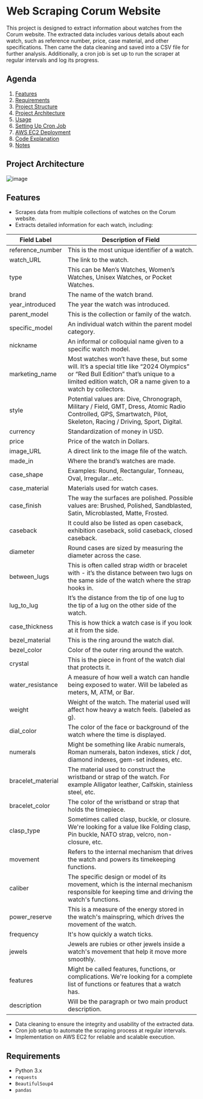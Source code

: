 # Web Scraping Corum Website

This project is designed to extract information about watches from the Corum website. The extracted data includes various details about each watch, such as reference number, price, case material, and other specifications. Then came the data cleaning and saved into a CSV file for further analysis. Additionally, a cron job is set up to run the scraper at regular intervals and log its progress.

## Agenda

1. [Features](#features)
2. [Requirements](#requirements)
3. [Project Structure](#project-structure)
4. [Project Architecture](#project-architecture)
5. [Usage](#usage)
6. [Setting Up Cron Job](#setting-up-cron-job)
7. [AWS EC2 Deployment](#aws-ec2-deployment)
8. [Code Explanation](#code-explanation)
9. [Notes](#notes)


## Project Architecture

![image](https://github.com/Rahaf-Alweldi/RCP-Corum/assets/163084070/5332dafd-542c-47e3-8a3f-e0713bda7f6c)







## Features

- Scrapes data from multiple collections of watches on the Corum website.
- Extracts detailed information for each watch, including:

| Field Label | Description of Field |
|----------|----------|
| reference_number | This is the most unique identifier of a watch. |
| watch_URL | The link to the watch. |
| type | This can be Men’s Watches, Women’s Watches, Unisex Watches, or Pocket Watches. |
| brand | The name of the watch brand. |
| year_introduced | The year the watch was introduced. |
| parent_model | This is the collection or family of the watch. |
| specific_model | An individual watch within the parent model category. |
| nickname | An informal or colloquial name given to a specific watch model. |
| marketing_name | Most watches won’t have these, but some will. It’s a special title like “2024 Olympics” or “Red Bull Edition” that’s unique to a limited edition watch, OR a name given to a watch by collectors. |
| style | Potential values are: Dive, Chronograph, Military / Field, GMT, Dress, Atomic Radio Controlled, GPS, Smartwatch, Pilot, Skeleton, Racing / Driving, Sport, Digital. |
| currency | Standardization of money in USD. |
| price | Price of the watch in Dollars. |
| image_URL | A direct link to the image file of the watch. |
| made_in | Where the brand’s watches are made. |
| case_shape | Examples: Round, Rectangular, Tonneau, Oval, Irregular...etc. |
| case_material | Materials used for watch cases. |
| case_finish | The way the surfaces are polished. Possible values are: Brushed, Polished, Sandblasted, Satin, Microblasted, Matte, Frosted. |
| caseback | It could also be listed as open caseback, exhibition caseback, solid caseback, closed caseback. |
| diameter | Round cases are sized by measuring the diameter across the case. |
| between_lugs | This is often called strap width or bracelet with - it’s the distance between two lugs on the same side of the watch where the strap hooks in. |
| lug_to_lug | It’s the distance from the tip of one lug to the tip of a lug on the other side of the watch. |
| case_thickness | This is how thick a watch case is if you look at it from the side. |
| bezel_material | This is the ring around the watch dial. |
| bezel_color | Color of the outer ring around the watch. |
| crystal | This is the piece in front of the watch dial that protects it. |
| water_resistance | A measure of how well a watch can handle being exposed to water. Will be labeled as meters, M, ATM, or Bar. |
| weight | Weight of the watch. The material used will affect how heavy a watch feels. (labeled as g). |
| dial_color | The color of the face or background of the watch where the time is displayed. |
| numerals | Might be something like Arabic numerals, Roman numerals, baton indexes, stick / dot, diamond indexes, gem-set indexes, etc. |
| bracelet_material | The material used to construct the wristband or strap of the watch. For example Alligator leather, Calfskin, stainless steel, etc. |
| bracelet_color | The color of the wristband or strap that holds the timepiece. |
| clasp_type | Sometimes called clasp, buckle, or closure. We're looking for a value like Folding clasp, Pin buckle, NATO strap, velcro, non-closure, etc. |
| movement | Refers to the internal mechanism that drives the watch and powers its timekeeping functions. |
| caliber | The specific design or model of its movement, which is the internal mechanism responsible for keeping time and driving the watch's functions. |
| power_reserve | This is a measure of the energy stored in the watch's mainspring, which drives the movement of the watch. |
| frequency | It's how quickly a watch ticks. |
| jewels | Jewels are rubies or other jewels inside a watch's movement that help it move more smoothly. |
| features | Might be called features, functions, or complications. We're looking for a complete list of functions or features that a watch has. |
| description | Will be the paragraph or two main product description. |


- Data cleaning to ensure the integrity and usability of the extracted data.
- Cron job setup to automate the scraping process at regular intervals.
- Implementation on AWS EC2 for reliable and scalable execution.

## Requirements

- Python 3.x
- `requests`
- `BeautifulSoup4`
- `pandas`

